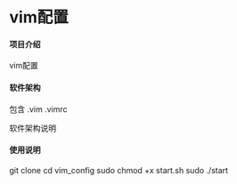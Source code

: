 # vim配置

#### 项目介绍
vim配置

#### 软件架构
包含 .vim .vimrc

软件架构说明

#### 使用说明
git clone 
cd vim_config
sudo chmod +x start.sh
sudo ./start